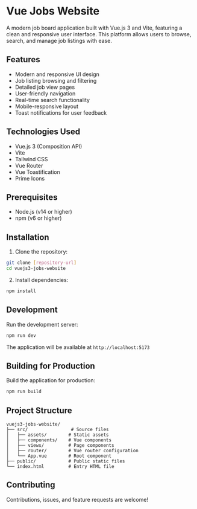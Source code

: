 # Vue Jobs Website

A modern job board application built with Vue.js 3 and Vite, featuring a clean and responsive user interface. This platform allows users to browse, search, and manage job listings with ease.

## Features

- Modern and responsive UI design
- Job listing browsing and filtering
- Detailed job view pages
- User-friendly navigation
- Real-time search functionality
- Mobile-responsive layout
- Toast notifications for user feedback

## Technologies Used

- Vue.js 3 (Composition API)
- Vite
- Tailwind CSS
- Vue Router
- Vue Toastification
- Prime Icons

## Prerequisites

- Node.js (v14 or higher)
- npm (v6 or higher)

## Installation

1. Clone the repository:
```bash
git clone [repository-url]
cd vuejs3-jobs-website
```

2. Install dependencies:
```bash
npm install
```

## Development

Run the development server:
```bash
npm run dev
```
The application will be available at `http://localhost:5173`

## Building for Production

Build the application for production:
```bash
npm run build
```

## Project Structure

```
vuejs3-jobs-website/
├── src/                # Source files
│   ├── assets/        # Static assets
│   ├── components/    # Vue components
│   ├── views/         # Page components
│   ├── router/        # Vue router configuration
│   └── App.vue        # Root component
├── public/            # Public static files
└── index.html         # Entry HTML file
```

## Contributing

Contributions, issues, and feature requests are welcome!
